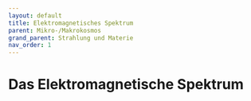 ```yaml
---
layout: default
title: Elektromagnetisches Spektrum
parent: Mikro-/Makrokosmos
grand_parent: Strahlung und Materie
nav_order: 1
---
```


# Das Elektromagnetische Spektrum
